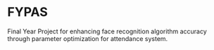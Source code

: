 # FYPAS
 Final Year Project for enhancing face recognition algorithm accuracy through parameter optimization for attendance system.
